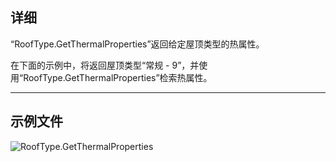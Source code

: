 ## 详细
“RoofType.GetThermalProperties”返回给定屋顶类型的热属性。

在下面的示例中，将返回屋顶类型“常规 - 9”，并使用“RoofType.GetThermalProperties”检索热属性。
___
## 示例文件

![RoofType.GetThermalProperties](./Revit.Elements.RoofType.GetThermalProperties_img.jpg)
